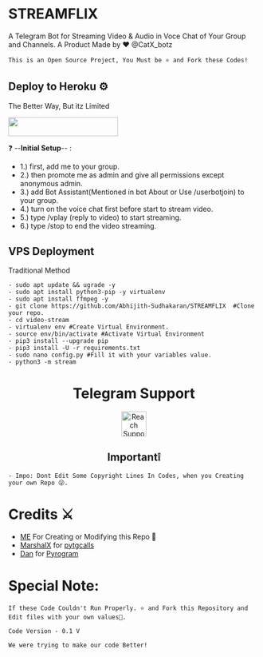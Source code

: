 # STREAMFLIX
A Telegram Bot for Streaming Video &amp; Audio in Voce Chat of Your Group and Channels. A Product Made by ♥️ @CatX_botz

```
This is an Open Source Project, You Must be ⭐ and Fork these Codes!

```

##  Deploy to Heroku  ⚙️
The Better Way, But itz Limited

<a href="https://heroku.com/deploy?template=https://github.com/Abhijith-Sudhakaran/STREAMFLIX"><img src="https://img.shields.io/badge/Deploy%20To%20Heroku-black?style=for-the-badge&logo=heroku" width="220" height="38.45"/></a>




❓ --**Initial Setup**-- :
- 1.) first, add me to your group.
- 2.) then promote me as admin and give all permissions except anonymous admin.
- 3.) add Bot Assistant(Mentioned in bot About or Use /userbotjoin) to your group.
- 4.) turn on the voice chat first before start to stream video.
- 5.) type /vplay (reply to video) to start streaming.
- 6.) type /stop to end the video streaming.


## VPS Deployment
Traditional Method
```
- sudo apt update && ugrade -y
- sudo apt install python3-pip -y virtualenv
- sudo apt install ffmpeg -y
- git clone https://github.com/Abhijith-Sudhakaran/STREAMFLIX  #Clone your repo.
- cd video-stream
- virtualenv env #Create Virtual Environment.
- source env/bin/activate #Activate Virtual Environment
- pip3 install --upgrade pip
- pip3 install -U -r requirements.txt
- sudo nano config.py #Fill it with your variables value.
- python3 -m stream
```
 
<h1 align="center"> Telegram Support </h1>

<p align="center">
<a href="https://t.me/CatX_botz_chat">
<img src="https://vectorlogo.zone/logos/telegram/telegram-icon.svg" alt="Reach Support" height="50px" width="50px">
</a></p>

<h2 align="center"> Important❕</h2>

```
- Impo: Dont Edit Some Copyright Lines In Codes, when you Creating your own Repo 😜.
```

# Credits ⚔ 

- [ME](https://t.me/Telecat_X) For Creating or Modifying this Repo 🤗
- [MarshalX](https://github.com/MarshalX) for [pytgcalls](https://github.com/MarshalX/tgcalls)
- [Dan](https://github.com/delivrance) for [Pyrogram](https://github.com/pyrogram/pyrogram)

# Special Note:
```
If these Code Couldn't Run Properly. ⭐ and Fork this Repository and Edit files with your own values🤗.

Code Version - 0.1 V

We were trying to make our code Better!
```
